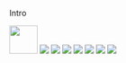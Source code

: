 Intro

<img src="https://cdn.jsdelivr.net/gh/devicons/devicon@latest/icons/nodejs/nodejs-original-wordmark.svg" style='width: 50px; height: 50px'/>
<img src="https://cdn.jsdelivr.net/gh/devicons/devicon@latest/icons/postgresql/postgresql-plain-wordmark.svg" />
<img src="https://cdn.jsdelivr.net/gh/devicons/devicon@latest/icons/fastapi/fastapi-plain-wordmark.svg" />
<img src="https://cdn.jsdelivr.net/gh/devicons/devicon@latest/icons/ubuntu/ubuntu-original-wordmark.svg" />
<img src="https://cdn.jsdelivr.net/gh/devicons/devicon@latest/icons/docker/docker-original.svg" />
<img src="https://cdn.jsdelivr.net/gh/devicons/devicon@latest/icons/react/react-original.svg" />
<img src="https://cdn.jsdelivr.net/gh/devicons/devicon@latest/icons/react/react-original.svg" />
<img src="https://cdn.jsdelivr.net/gh/devicons/devicon@latest/icons/python/python-original.svg" />

